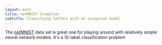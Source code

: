 ```yaml
---
layout: post
title: notMNIST Inception
subtitle: Classifying letters with an inception model
---
```


The [notMNIST](https://yaroslavvb.blogspot.co.uk/2011/09/notmnist-dataset.html) data set is great one for playing around with relatively simple neural network models. It's a 10-label classification problem 

